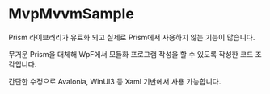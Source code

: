 # MvpMvvmSample
Prism 라이브러리가 유료화 되고 실제로 Prism에서 사용하지 않는 기능이 많습니다.

무거운 Prism을 대체해 WpF에서 모듈화 프로그램 작성을 할 수 있도록 작성한 코드 조각입니다.

간단한 수정으로 Avalonia, WinUI3 등 Xaml 기반에서 사용 가능합니다.
